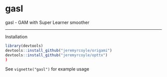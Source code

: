 
<!-- README.md is generated from README.Rmd. Please edit that file -->
gasl
====

gasl - GAM with Super Learner smoother

------------------------------------------------------------------------

Installation

``` r
library(devtools)
devtools::install_github("jeremyrcoyle/origami")
devtools::install_github("jeremyrcoyle/opttx")
)
```

See `vignette("gasl")` for example usage
